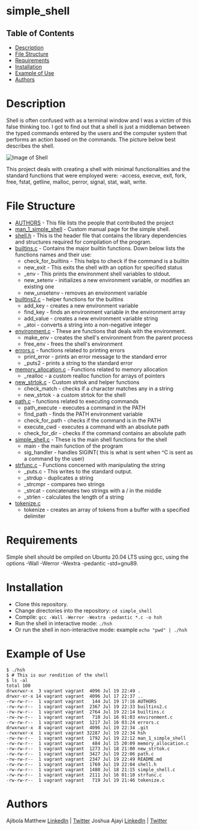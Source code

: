 # simple_shell

## Table of Contents
- [Description](#Description)
- [File Structure](#File\Structure)
- [Requirements](#Requirements)
- [Installation](#Installation)
- [Example of Use](#Example\of\Use)
- [Authors](#Authors)


# Description
Shell is often confused with as a terminal window and I was a victim of this false thinking too. I got to find out that a shell is just a middleman between the typed commands entered by the users and the computer system that performs an action based on the commands. The picture below best describes the shell.

![Image of Shell](https://miro.medium.com/max/700/0*-OOMpchdZWQZr4zw)

This project deals with creating a shell with minimal functionalities and the standard functions that were employed were: 
-access, execve, exit, fork, free, fstat, getline, malloc, perror, signal, stat, wait, write.


# File Structure
- [AUTHORS](./AUTHORS) - This file lists the people that contributed the project
- [man_1_simple_shell](./man_1_simple_shell) - Custom manual page for the simple shell.
- [shell.h](./shell.h) - This is the header file that contains the library dependencies and structures required for compilation of the program.
- [builtins.c](./builtins.c) - Contains the major builtin functions. Down below lists the functions names and their use:
  - check_for_builtins - This helps to check if the command is a builtin
  - new_exit - This exits the shell with an option for specified status
  - \_env - This prints the environment shell variables to stdout.
  - new_setenv - initializes a new environment variable, or modifies an existing one
  - new_unsetenv - removes an environment variable
- [builtins2.c](./builtins2.c) - helper functions for the builtins
  - add_key - creates a new environment variable
  - find_key - finds an environment variable in the environment array
  - add_value - creates a new environment variable string
  - \_atoi - converts a string into a non-negative integer
- [environment.c](./environment.c) - These are functions that deals with the environment.
  - make_env - creates the shell's environment from the parent process
  - free_env - frees the shell's environment
- [errors.c](./errors.c) - functions related to printing errors
  - print_error - prints an error message to the standard error
  - \_puts2 - prints a string to the standard error
- [memory_allocation.c](./memory_allocation.c) - Functions related to memory allocation
  - \_realloc - a custom realloc function for arrays of pointers
- [new_strtok.c](./new_strtok.c) - Custom strtok and helper functions
  - check_match - checks if a character matches any in a string
  - new_strtok - a custom strtok for the shell
- [path.c](./path.c) - functions related to executing commands
  - path_execute - executes a command in the PATH
  - find_path - finds the PATH environment variable
  - check_for_path - checks if the command is in the PATH
  - execute_cwd - executes a command with an absolute path
  - check_for_dir - checks if the command contains an absolute path
- [simple_shell.c](./simple_shell.c) - These is the main shell functions for the shell
  - main - the main function of the program
  - sig_handler - handles SIGINT( this is what is sent when ^C is sent as a command by the user)
- [strfunc.c](./strfunc.c) - Functions concerned with manipulating the string
  - \_puts.c - This writes to the standard output.
  - \_strdup - duplicates a string
  - \_strcmpr - compares two strings
  - \_strcat - concatenates two strings with a / in the middle
  - \_strlen - calculates the length of a string
- [tokenize.c](./tokenize.c)
  - tokenize - creates an array of tokens from a buffer with a specified delimiter

# Requirements

Simple shell should be ompiled on Ubuntu 20.04 LTS using gcc, using the options -Wall -Werror -Wextra -pedantic -std=gnu89. 

# Installation
- Clone this repository.
- Change directories into the repository:  `cd simple_shell `
- Compile: `gcc -Wall -Werror -Wextra -pedantic *.c -o hsh`
- Run the shell in interactive mode: `./hsh`
- Or run the shell in non-interactive mode: example `echo "pwd" | ./hsh`

# Example of Use

```
$ ./hsh
$ # This is our rendition of the shell
$ ls -al
total 100
drwxrwxr-x  3 vagrant vagrant  4096 Jul 19 22:49 .
drwxr-xr-x 14 vagrant vagrant  4096 Jul 17 22:37 ..
-rw-rw-r--  1 vagrant vagrant   144 Jul 19 17:16 AUTHORS
-rw-rw-r--  1 vagrant vagrant  2367 Jul 19 22:33 builtins2.c
-rw-rw-r--  1 vagrant vagrant  2764 Jul 19 22:14 builtins.c
-rw-rw-r--  1 vagrant vagrant   710 Jul 16 01:03 environment.c
-rw-rw-r--  1 vagrant vagrant  1217 Jul 16 03:24 errors.c
drwxrwxr-x  8 vagrant vagrant  4096 Jul 19 22:34 .git
-rwxrwxr-x  1 vagrant vagrant 32287 Jul 19 22:34 hsh
-rw-rw-r--  1 vagrant vagrant  1792 Jul 19 22:12 man_1_simple_shell
-rw-rw-r--  1 vagrant vagrant   484 Jul 15 20:09 memory_allocation.c
-rw-rw-r--  1 vagrant vagrant  1273 Jul 18 21:00 new_strtok.c
-rw-rw-r--  1 vagrant vagrant  3427 Jul 19 22:06 path.c
-rw-rw-r--  1 vagrant vagrant  2347 Jul 19 22:49 README.md
-rw-rw-r--  1 vagrant vagrant  1769 Jul 19 22:04 shell.h
-rw-rw-r--  1 vagrant vagrant  1480 Jul 18 21:15 simple_shell.c
-rw-rw-r--  1 vagrant vagrant  2111 Jul 16 01:10 strfunc.c
-rw-rw-r--  1 vagrant vagrant   719 Jul 19 21:46 tokenize.c
```

# Authors

Ajibola Matthew [LinkedIn](www.linkedin.com/in/jibbycodes) | [Twitter](www.twitter.com/jibsyyyyy)
Joshua Ajayi [LinkedIn](#) | [Twitter](#)
